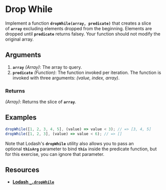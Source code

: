 # **Drop While**

Implement a function **`dropWhile(array, predicate)`** that creates a slice of **`array`** excluding elements dropped from the beginning. Elements are dropped until **`predicate`** returns falsey. Your function should not modify the original array.

## Arguments

1. **`array`** *(Array)*: The array to query.
2. **`predicate`** *(Function)*: The function invoked per iteration. The function is invoked with three arguments: *(value, index, array)*.

### **Returns**

*(Array)*: Returns the slice of **`array`**.

## **Examples**

```jsx
dropWhile([1, 2, 3, 4, 5], (value) => value < 3); // => [3, 4, 5]
dropWhile([1, 2, 3], (value) => value < 6); // => []
```

Note that Lodash's **`dropWhile`** utility also allows you to pass an optional **`thisArg`** parameter to bind **`this`** inside the predicate function, but for this exercise, you can ignore that parameter.

## **Resources**

- [**Lodash `_.dropWhile`**](https://lodash.com/docs/#dropWhile)
